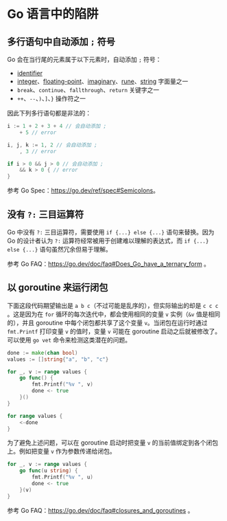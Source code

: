 # Go 语言中的陷阱

## 多行语句中自动添加 `;` 符号

Go 会在当行尾的元素属于以下元素时，自动添加 `;` 符号：

- [identifier](https://go.dev/ref/spec#Identifiers)
- [integer](https://go.dev/ref/spec#Integer_literals)、[floating-point](https://go.dev/ref/spec#Floating-point_literals)、[imaginary](https://go.dev/ref/spec#Imaginary_literals)、[rune](https://go.dev/ref/spec#Rune_literals)、[string](https://go.dev/ref/spec#String_literals) 字面量之一
- `break`、`continue`、`fallthrough`、`return` 关键字之一
- `++`、`--`、`)`、`]`、`}` 操作符之一

因此下列多行语句都是非法的：

```go
i := 1 + 2 + 3 + 4 // 会自动添加 ;
	+ 5 // error

i, j, k := 1, 2 // 会自动添加 ;
	, 3 // error

if i > 0 && j > 0 // 会自动添加 ;
	&& k > 0 { // error
}
```

参考 Go Spec：<https://go.dev/ref/spec#Semicolons>。

## 没有 `?:` 三目运算符

Go 中没有 `?:` 三目运算符，需要使用 `if {...} else {...}` 语句来替换。因为 Go 的设计者认为 `?:` 运算符经常被用于创建难以理解的表达式，而 `if {...} else {...}` 语句虽然冗余但易于理解。

参考 Go FAQ：<https://go.dev/doc/faq#Does_Go_have_a_ternary_form> 。

## 以 goroutine 来运行闭包

下面这段代码期望输出是 `a b c`（不过可能是乱序的），但实际输出的却是 `c c c` 。这是因为在 `for` 循环的每次迭代中，都会使用相同的变量 `v` 实例（`&v` 值是相同的），并且 goroutine 中每个闭包都共享了这个变量 `v`。当闭包在运行时通过 `fmt.Printf` 打印变量 `v` 的值时，变量 `v` 可能在 goroutine 启动之后就被修改了。可以使用 `go vet` 命令来检测这类潜在的问题。

```go
done := make(chan bool)
values := []string{"a", "b", "c"}

for _, v := range values {
	go func() {
		fmt.Printf("%v ", v)
		done <- true
	}()
}

for range values {
	<-done
}
```

为了避免上述问题，可以在 goroutine 启动时把变量 `v` 的当前值绑定到各个闭包上。例如把变量 `v` 作为参数传递给闭包。

```go
for _, v := range values {
	go func(u string) {
		fmt.Printf("%v ", u)
		done <- true
	}(v)
}
```

参考 Go FAQ：<https://go.dev/doc/faq#closures_and_goroutines> 。
